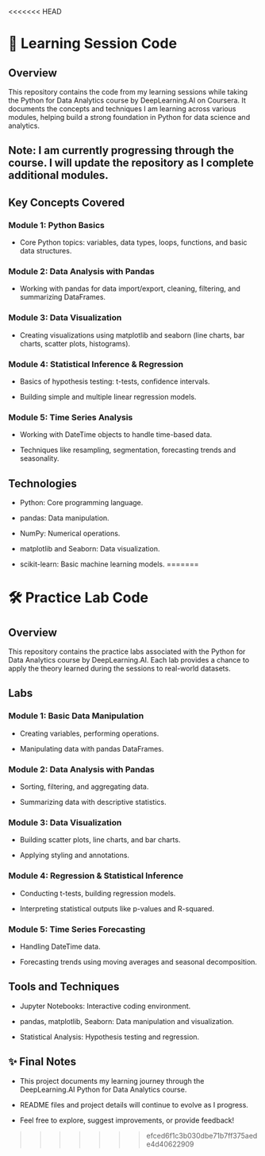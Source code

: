 <<<<<<< HEAD
# 📘 Learning Session Code
## Overview
This repository contains the code from my learning sessions while taking the Python for Data Analytics course by DeepLearning.AI on Coursera.
It documents the concepts and techniques I am learning across various modules, helping build a strong foundation in Python for data science and analytics.

## Note: I am currently progressing through the course. I will update the repository as I complete additional modules.

## Key Concepts Covered
### Module 1: Python Basics
- Core Python topics: variables, data types, loops, functions, and basic data structures.

### Module 2: Data Analysis with Pandas
- Working with pandas for data import/export, cleaning, filtering, and summarizing DataFrames.

### Module 3: Data Visualization
- Creating visualizations using matplotlib and seaborn (line charts, bar charts, scatter plots, histograms).

### Module 4: Statistical Inference & Regression
- Basics of hypothesis testing: t-tests, confidence intervals.

- Building simple and multiple linear regression models.

### Module 5: Time Series Analysis
- Working with DateTime objects to handle time-based data.

- Techniques like resampling, segmentation, forecasting trends and seasonality.

## Technologies
- Python: Core programming language.

- pandas: Data manipulation.

- NumPy: Numerical operations.

- matplotlib and Seaborn: Data visualization.

- scikit-learn: Basic machine learning models.
=======
# 🛠️ Practice Lab Code

## Overview
This repository contains the practice labs associated with the Python for Data Analytics course by DeepLearning.AI.
Each lab provides a chance to apply the theory learned during the sessions to real-world datasets.

## Labs
### Module 1: Basic Data Manipulation
- Creating variables, performing operations.

- Manipulating data with pandas DataFrames.

### Module 2: Data Analysis with Pandas
- Sorting, filtering, and aggregating data.

- Summarizing data with descriptive statistics.

### Module 3: Data Visualization
- Building scatter plots, line charts, and bar charts.

- Applying styling and annotations.

### Module 4: Regression & Statistical Inference
- Conducting t-tests, building regression models.

- Interpreting statistical outputs like p-values and R-squared.

### Module 5: Time Series Forecasting
- Handling DateTime data.

- Forecasting trends using moving averages and seasonal decomposition.

## Tools and Techniques
- Jupyter Notebooks: Interactive coding environment.

- pandas, matplotlib, Seaborn: Data manipulation and visualization.

- Statistical Analysis: Hypothesis testing and regression.

## ✨ Final Notes
- This project documents my learning journey through the DeepLearning.AI Python for Data Analytics course.

- README files and project details will continue to evolve as I progress.

- Feel free to explore, suggest improvements, or provide feedback!
>>>>>>> efced6f1c3b030dbe71b7ff375aede4d40622909
